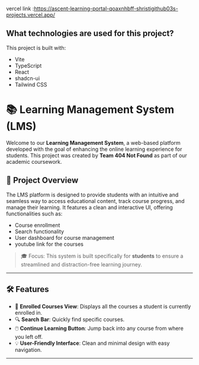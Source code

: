 vercel link :https://ascent-learning-portal-qoaxnhbff-shristigithub03s-projects.vercel.app/


## What technologies are used for this project?

This project is built with:

- Vite
- TypeScript
- React
- shadcn-ui
- Tailwind CSS

# 📚 Learning Management System (LMS)

Welcome to our **Learning Management System**, a web-based platform developed with the goal of enhancing the online learning experience for students. This project was created by **Team 404 Not Found** as part of our academic coursework.

## 🚀 Project Overview

The LMS platform is designed to provide students with an intuitive and seamless way to access educational content, track course progress, and manage their learning. It features a clean and interactive UI, offering functionalities such as:

- Course enrollment
- Search functionality
- User dashboard for course management
- youtube link for the courses

> 🎓 Focus: This system is built specifically for **students** to ensure a streamlined and distraction-free learning journey.

---


## 🛠️ Features

- 📖 **Enrolled Courses View**: Displays all the courses a student is currently enrolled in.
- 🔍 **Search Bar**: Quickly find specific courses.
- 🖱️ **Continue Learning Button**: Jump back into any course from where you left off.
- 💡 **User-Friendly Interface**: Clean and minimal design with easy navigation.

---





